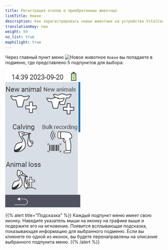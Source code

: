 ```yaml
---
title: Регистрация отелов и приобретенных животных
linkTitle: Новое
description: Как зарегистрировать новых животных на устройстве VitalControl.
translationKey: new
weight: 50
no_list: true
maphilight: true
---
```

Через главный пункт меню <img src="/icons/main/new-animal.svg" width="35" align="bottom" alt="Новое животное" /> `Новое` вы попадаете в подменю, где представлено 5 подпунктов для выбора:

<img src="images/neuen.png" alt="VitalControl Новое" title="Новое" usemap="#workmap" class="maphilight" />

<map name="workmap">
  <area shape="rect" coords="3,40,116,160" alt="Новое животное" title="Как зарегистрировать новое животное с помощью устройства VitalControl&#10;Клик мышью: открыть документацию" href="/ru/docs/new/animal/">
  <area shape="rect" coords="3,160,116,280" alt="Отел" title="Как зарегистрировать новый отел с помощью устройства VitalControl&#10;Клик мышью: открыть документацию" href="/ru/docs/new/calving/">
  <area shape="rect" coords="3,280,116,399" alt="Потеря животного" title="Как зарегистрировать потерю животного с помощью устройства VitalControl&#10;Клик мышью: открыть документацию" href="/ru/docs/new/animal-loss/">

  <area shape="rect" coords="116,40,230,160" alt="Новые животные" title="Как создать несколько новых животных на устройстве VitalControl одним действием&#10;Клик мышью: открыть документацию" href="/ru/docs/new/animals/">
  <area shape="rect" coords="116,160,230,280" alt="Массовая запись" title="Используйте сканер штрих-кодов для регистрации различных животных&#10;Клик мышью: открыть документацию" href="/ru/docs/new/bulk-recording/">

  <area shape="rect" coords="1,401,100,439" alt="Назад" title="Вернуться на один уровень назад&#10;Клик мышью: к документации" href="/ru/docs/menu/mainmenu/">
</map>

{{% alert title="Подсказка" %}}
Каждый подпункт меню имеет свою иконку. Наведите указатель мыши на иконку на графике выше и подержите его на мгновение. Появится всплывающая подсказка, показывающая информацию для выбранного подменю. Если вы кликнете по одной из иконок, вы будете перенаправлены на описание выбранного подпункта меню.
{{% /alert %}}

